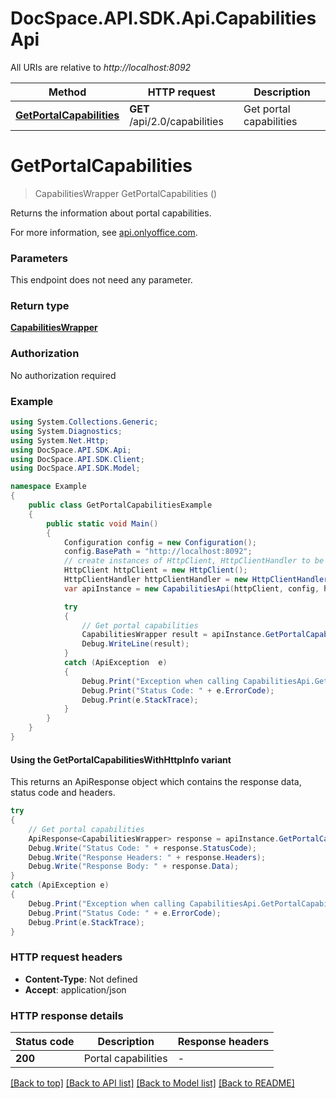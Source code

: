 # DocSpace.API.SDK.Api.CapabilitiesApi

All URIs are relative to *http://localhost:8092*

| Method | HTTP request | Description |
|--------|--------------|-------------|
| [**GetPortalCapabilities**](#getportalcapabilities) | **GET** /api/2.0/capabilities | Get portal capabilities |

<a id="getportalcapabilities"></a>
# **GetPortalCapabilities**
> CapabilitiesWrapper GetPortalCapabilities ()

Returns the information about portal capabilities.

For more information, see [api.onlyoffice.com](https://api.onlyoffice.com/docspace/api-backend/usage-api/get-portal-capabilities/).

### Parameters
This endpoint does not need any parameter.
### Return type

[**CapabilitiesWrapper**](CapabilitiesWrapper.md)

### Authorization

No authorization required

### Example
```csharp
using System.Collections.Generic;
using System.Diagnostics;
using System.Net.Http;
using DocSpace.API.SDK.Api;
using DocSpace.API.SDK.Client;
using DocSpace.API.SDK.Model;

namespace Example
{
    public class GetPortalCapabilitiesExample
    {
        public static void Main()
        {
            Configuration config = new Configuration();
            config.BasePath = "http://localhost:8092";
            // create instances of HttpClient, HttpClientHandler to be reused later with different Api classes
            HttpClient httpClient = new HttpClient();
            HttpClientHandler httpClientHandler = new HttpClientHandler();
            var apiInstance = new CapabilitiesApi(httpClient, config, httpClientHandler);

            try
            {
                // Get portal capabilities
                CapabilitiesWrapper result = apiInstance.GetPortalCapabilities();
                Debug.WriteLine(result);
            }
            catch (ApiException  e)
            {
                Debug.Print("Exception when calling CapabilitiesApi.GetPortalCapabilities: " + e.Message);
                Debug.Print("Status Code: " + e.ErrorCode);
                Debug.Print(e.StackTrace);
            }
        }
    }
}
```

#### Using the GetPortalCapabilitiesWithHttpInfo variant
This returns an ApiResponse object which contains the response data, status code and headers.

```csharp
try
{
    // Get portal capabilities
    ApiResponse<CapabilitiesWrapper> response = apiInstance.GetPortalCapabilitiesWithHttpInfo();
    Debug.Write("Status Code: " + response.StatusCode);
    Debug.Write("Response Headers: " + response.Headers);
    Debug.Write("Response Body: " + response.Data);
}
catch (ApiException e)
{
    Debug.Print("Exception when calling CapabilitiesApi.GetPortalCapabilitiesWithHttpInfo: " + e.Message);
    Debug.Print("Status Code: " + e.ErrorCode);
    Debug.Print(e.StackTrace);
}
```

### HTTP request headers

 - **Content-Type**: Not defined
 - **Accept**: application/json


### HTTP response details
| Status code | Description | Response headers |
|-------------|-------------|------------------|
| **200** | Portal capabilities |  -  |

[[Back to top]](#) [[Back to API list]](../README.md#documentation-for-api-endpoints) [[Back to Model list]](../README.md#documentation-for-models) [[Back to README]](../README.md)


